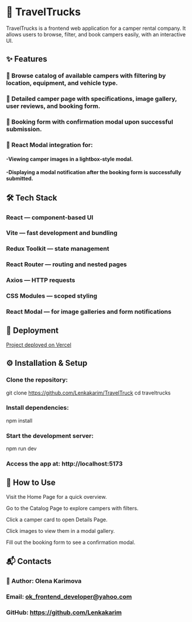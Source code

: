 # 🚐 TravelTrucks

TravelTrucks is a frontend web application for a camper rental company.
It allows users to browse, filter, and book campers easily, with an interactive UI.

## ✨ Features

### 🔎 Browse catalog of available campers with filtering by location, equipment, and vehicle type.

### 📄 Detailed camper page with specifications, image gallery, user reviews, and booking form.

### 📝 Booking form with confirmation modal upon successful submission.

### 💬 React Modal integration for:

#### -Viewing camper images in a lightbox-style modal.

#### -Displaying a modal notification after the booking form is successfully submitted.

## 🛠️ Tech Stack

### React — component-based UI

### Vite — fast development and bundling

### Redux Toolkit — state management

### React Router — routing and nested pages

### Axios — HTTP requests

### CSS Modules — scoped styling

### React Modal — for image galleries and form notifications

## 🚀 Deployment

[Project deployed on Vercel](https://travel-truck-mauve.vercel.app/)

## ⚙️ Installation & Setup

### Clone the repository:

git clone https://github.com/Lenkakarim/TravelTruck
cd traveltrucks

### Install dependencies:

npm install

### Start the development server:

npm run dev

### Access the app at: http://localhost:5173

## 📖 How to Use

Visit the Home Page for a quick overview.

Go to the Catalog Page to explore campers with filters.

Click a camper card to open Details Page.

Click images to view them in a modal gallery.

Fill out the booking form to see a confirmation modal.

## 📬 Contacts

### 👤 Author: Olena Karimova

### Email: ok_frontend_developer@yahoo.com

### GitHub: https://github.com/Lenkakarim
